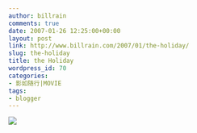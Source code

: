 ```yaml
---
author: billrain
comments: true
date: 2007-01-26 12:25:00+00:00
layout: post
link: http://www.billrain.com/2007/01/the-holiday/
slug: the-holiday
title: the Holiday
wordpress_id: 70
categories:
- 影如随行|MOVIE
tags:
- blogger
---
```


[![](http://bp2.blogger.com/_lAHIYwHGO4A/RbnzrgwtlzI/AAAAAAAABB8/2t-oYIVETVs/s400/U1171P28T3D1349015F326DT20061129171718.jpg)](http://bp2.blogger.com/_lAHIYwHGO4A/RbnzrgwtlzI/AAAAAAAABB8/2t-oYIVETVs/s1600-h/U1171P28T3D1349015F326DT20061129171718.jpg)

